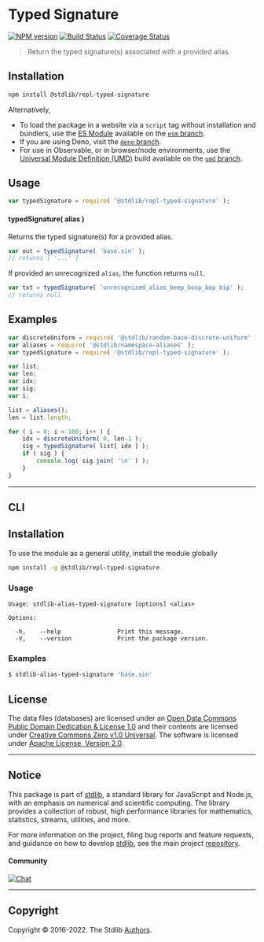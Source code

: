 <!--

@license Apache-2.0

Copyright (c) 2019 The Stdlib Authors.

Licensed under the Apache License, Version 2.0 (the "License");
you may not use this file except in compliance with the License.
You may obtain a copy of the License at

   http://www.apache.org/licenses/LICENSE-2.0

Unless required by applicable law or agreed to in writing, software
distributed under the License is distributed on an "AS IS" BASIS,
WITHOUT WARRANTIES OR CONDITIONS OF ANY KIND, either express or implied.
See the License for the specific language governing permissions and
limitations under the License.

-->

# Typed Signature

[![NPM version][npm-image]][npm-url] [![Build Status][test-image]][test-url] [![Coverage Status][coverage-image]][coverage-url] <!-- [![dependencies][dependencies-image]][dependencies-url] -->

> Return the typed signature(s) associated with a provided alias.

<!-- Section to include introductory text. Make sure to keep an empty line after the intro `section` element and another before the `/section` close. -->

<section class="intro">

</section>

<!-- /.intro -->

<!-- Package usage documentation. -->

<section class="installation">

## Installation

```bash
npm install @stdlib/repl-typed-signature
```

Alternatively,

-   To load the package in a website via a `script` tag without installation and bundlers, use the [ES Module][es-module] available on the [`esm` branch][esm-url].
-   If you are using Deno, visit the [`deno` branch][deno-url].
-   For use in Observable, or in browser/node environments, use the [Universal Module Definition (UMD)][umd] build available on the [`umd` branch][umd-url].

</section>

<section class="usage">

## Usage

```javascript
var typedSignature = require( '@stdlib/repl-typed-signature' );
```

#### typedSignature( alias )

Returns the typed signature(s) for a provided alias.

```javascript
var out = typedSignature( 'base.sin' );
// returns [ '...' ]
```

If provided an unrecognized `alias`, the function returns `null`.

```javascript
var txt = typedSignature( 'unrecognized_alias_beep_boop_bop_bip' );
// returns null
```

</section>

<!-- /.usage -->

<!-- Package usage notes. Make sure to keep an empty line after the `section` element and another before the `/section` close. -->

<section class="notes">

</section>

<!-- /.notes -->

<!-- Package usage examples. -->

<section class="examples">

## Examples

<!-- TODO: better example -->

<!-- eslint no-undef: "error" -->

```javascript
var discreteUniform = require( '@stdlib/random-base-discrete-uniform' );
var aliases = require( '@stdlib/namespace-aliases' );
var typedSignature = require( '@stdlib/repl-typed-signature' );

var list;
var len;
var idx;
var sig;
var i;

list = aliases();
len = list.length;

for ( i = 0; i < 100; i++ ) {
    idx = discreteUniform( 0, len-1 );
    sig = typedSignature( list[ idx ] );
    if ( sig ) {
        console.log( sig.join( '\n' ) );
    }
}
```

</section>

<!-- /.examples -->

<!-- Section for describing a command-line interface. -->

* * *

<section class="cli">

## CLI

<section class="installation">

## Installation

To use the module as a general utility, install the module globally

```bash
npm install -g @stdlib/repl-typed-signature
```

</section>
<!-- CLI usage documentation. -->


<section class="usage">

### Usage

```text
Usage: stdlib-alias-typed-signature [options] <alias>

Options:

  -h,    --help                Print this message.
  -V,    --version             Print the package version.
```

</section>

<!-- /.usage -->

<!-- CLI usage notes. Make sure to keep an empty line after the `section` element and another before the `/section` close. -->

<section class="notes">

</section>

<!-- /.notes -->

<!-- CLI usage examples. -->

<section class="examples">

### Examples

```bash
$ stdlib-alias-typed-signature 'base.sin'
```

</section>

<!-- /.examples -->

</section>

<!-- /.cli -->

<!-- Section to include cited references. If references are included, add a horizontal rule *before* the section. Make sure to keep an empty line after the `section` element and another before the `/section` close. -->

<section class="references">

</section>

<!-- /.references -->

<!-- <license> -->

## License

The data files (databases) are licensed under an [Open Data Commons Public Domain Dedication & License 1.0][pddl-1.0] and their contents are licensed under [Creative Commons Zero v1.0 Universal][cc0]. The software is licensed under [Apache License, Version 2.0][apache-license].

<!-- </license> -->

<!-- Section for related `stdlib` packages. Do not manually edit this section, as it is automatically populated. -->

<section class="related">

</section>

<!-- /.related -->

<!-- Section for all links. Make sure to keep an empty line after the `section` element and another before the `/section` close. -->


<section class="main-repo" >

* * *

## Notice

This package is part of [stdlib][stdlib], a standard library for JavaScript and Node.js, with an emphasis on numerical and scientific computing. The library provides a collection of robust, high performance libraries for mathematics, statistics, streams, utilities, and more.

For more information on the project, filing bug reports and feature requests, and guidance on how to develop [stdlib][stdlib], see the main project [repository][stdlib].

#### Community

[![Chat][chat-image]][chat-url]

---

## Copyright

Copyright &copy; 2016-2022. The Stdlib [Authors][stdlib-authors].

</section>

<!-- /.stdlib -->

<!-- Section for all links. Make sure to keep an empty line after the `section` element and another before the `/section` close. -->

<section class="links">

[npm-image]: http://img.shields.io/npm/v/@stdlib/repl-typed-signature.svg
[npm-url]: https://npmjs.org/package/@stdlib/repl-typed-signature

[test-image]: https://github.com/stdlib-js/repl-typed-signature/actions/workflows/test.yml/badge.svg?branch=main
[test-url]: https://github.com/stdlib-js/repl-typed-signature/actions/workflows/test.yml?query=branch:main

[coverage-image]: https://img.shields.io/codecov/c/github/stdlib-js/repl-typed-signature/main.svg
[coverage-url]: https://codecov.io/github/stdlib-js/repl-typed-signature?branch=main

<!--

[dependencies-image]: https://img.shields.io/david/stdlib-js/repl-typed-signature.svg
[dependencies-url]: https://david-dm.org/stdlib-js/repl-typed-signature/main

-->

[chat-image]: https://img.shields.io/gitter/room/stdlib-js/stdlib.svg
[chat-url]: https://gitter.im/stdlib-js/stdlib/

[stdlib]: https://github.com/stdlib-js/stdlib

[stdlib-authors]: https://github.com/stdlib-js/stdlib/graphs/contributors

[umd]: https://github.com/umdjs/umd
[es-module]: https://developer.mozilla.org/en-US/docs/Web/JavaScript/Guide/Modules

[deno-url]: https://github.com/stdlib-js/repl-typed-signature/tree/deno
[umd-url]: https://github.com/stdlib-js/repl-typed-signature/tree/umd
[esm-url]: https://github.com/stdlib-js/repl-typed-signature/tree/esm

[pddl-1.0]: http://opendatacommons.org/licenses/pddl/1.0/

[cc0]: https://creativecommons.org/publicdomain/zero/1.0

[apache-license]: https://www.apache.org/licenses/LICENSE-2.0

</section>

<!-- /.links -->
